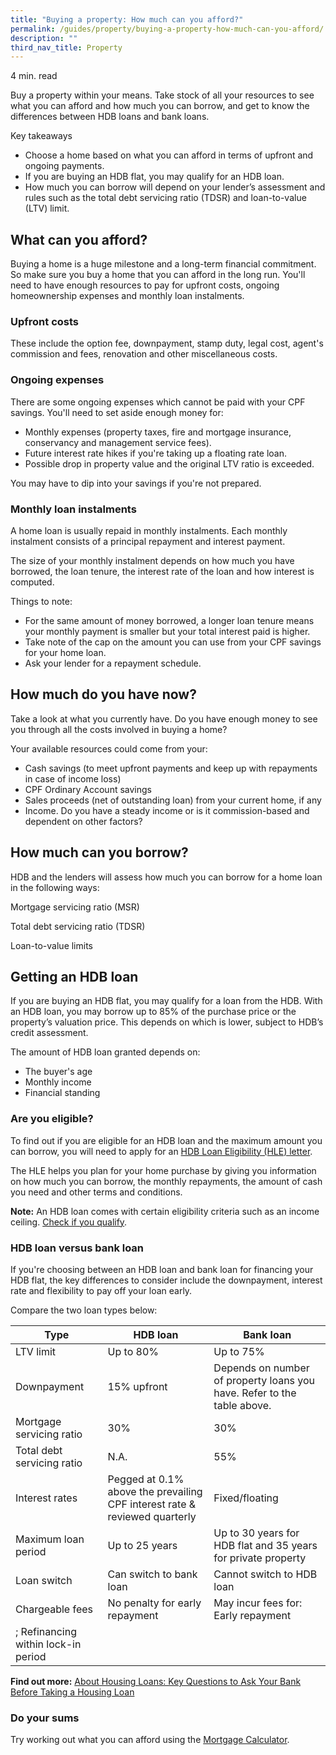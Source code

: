 ```yaml
---
title: "Buying a property: How much can you afford?"
permalink: /guides/property/buying-a-property-how-much-can-you-afford/
description: ""
third_nav_title: Property
---
```

4 min. read

Buy a property within your means. Take stock of all your resources to see what you can afford and how much you can borrow, and get to know the differences between HDB loans and bank loans.

Key takeaways

*   Choose a home based on what you can afford in terms of upfront and ongoing payments.
*   If you are buying an HDB flat, you may qualify for an HDB loan.
*   How much you can borrow will depend on your lender’s assessment and rules such as the total debt servicing ratio (TDSR) and loan-to-value (LTV) limit.

What can you afford?
--------------------

Buying a home is a huge milestone and a long-term financial commitment. So make sure you buy a home that you can afford in the long run. You'll need to have enough resources to pay for upfront costs, ongoing homeownership expenses and monthly loan instalments.

### Upfront costs

These include the option fee, downpayment, stamp duty, legal cost, agent's commission and fees, renovation and other miscellaneous costs.

### Ongoing expenses

There are some ongoing expenses which cannot be paid with your CPF savings. You'll need to set aside enough money for:

*   Monthly expenses (property taxes, fire and mortgage insurance, conservancy and management service fees).
*   Future interest rate hikes if you're taking up a floating rate loan.
*   Possible drop in property value and the original LTV ratio is exceeded.

You may have to dip into your savings if you're not prepared.

### Monthly loan instalments

A home loan is usually repaid in monthly instalments. Each monthly instalment consists of a principal repayment and interest payment.

The size of your monthly instalment depends on how much you have borrowed, the loan tenure, the interest rate of the loan and how interest is computed.

Things to note:

*   For the same amount of money borrowed, a longer loan tenure means your monthly payment is smaller but your total interest paid is higher.
*   Take note of the cap on the amount you can use from your CPF savings for your home loan.
*   Ask your lender for a repayment schedule.

How much do you have now?
-------------------------

Take a look at what you currently have. Do you have enough money to see you through all the costs involved in buying a home?

Your available resources could come from your:

*   Cash savings (to meet upfront payments and keep up with repayments in case of income loss)
*   CPF Ordinary Account savings
*   Sales proceeds (net of outstanding loan) from your current home, if any
*   Income. Do you have a steady income or is it commission-based and dependent on other factors?

How much can you borrow?
------------------------

HDB and the lenders will assess how much you can borrow for a home loan in the following ways:

Mortgage servicing ratio (MSR)

Total debt servicing ratio (TDSR)

Loan-to-value limits

Getting an HDB loan
-------------------

If you are buying an HDB flat, you may qualify for a loan from the HDB. With an HDB loan, you may borrow up to 85% of the purchase price or the property’s valuation price. This depends on which is lower, subject to HDB’s credit assessment.

The amount of HDB loan granted depends on:

*   The buyer's age
*   Monthly income
*   Financial standing

### Are you eligible?

To find out if you are eligible for an HDB loan and the maximum amount you can borrow, you will need to apply for an [HDB Loan Eligibility (HLE) letter](https://services2.hdb.gov.sg/webapp/BP27AWHLEApplication/BP27SHome).

The HLE helps you plan for your home purchase by giving you information on how much you can borrow, the monthly repayments, the amount of cash you need and other terms and conditions.

**Note:** An HDB loan comes with certain eligibility criteria such as an income ceiling. [Check if you qualify](https://services2.hdb.gov.sg/webapp/BP13EligCheck/BP13SHome?strSystem=CHECK).

### HDB loan versus bank loan

If you're choosing between an HDB loan and bank loan for financing your HDB flat, the key differences to consider include the downpayment, interest rate and flexibility to pay off your loan early.

Compare the two loan types below:

| Type |HDB loan| Bank loan |
| --- | --- | --- |
| LTV limit | Up to 80%| Up to 75% |
| Downpayment | 15% upfront | Depends on number of property loans you have. Refer to the table above. |
| Mortgage servicing ratio | 30% | 30% |
| Total debt servicing ratio | N.A. | 55% |
| Interest rates | Pegged at 0.1% above the prevailing CPF interest rate & reviewed quarterly |Fixed/floating |
| Maximum loan period | Up to 25 years | Up to 30 years for HDB flat and 35 years for private property  |
| Loan switch | Can switch to bank loan | Cannot switch to HDB loan |
| Chargeable fees | No penalty for early repayment | May incur fees for: Early repayment
; Refinancing within lock-in period |

**Find out more:** [About Housing Loans: Key Questions to Ask Your Bank Before Taking a Housing Loan](https://www.moneysense.gov.sg/-/media/moneysense/guides-publication/about-home-loan-2018-eng.ashx) 

### Do your sums

Try working out what you can afford using the [Mortgage Calculator](/financial-tools/mortgage-calculator).